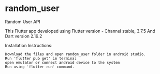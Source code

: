 # random_user
Random User API


This Flutter app developed using Flutter version - Channel stable, 3.7.5 And Dart version 2.19.2

Installation Instructions:

    Download the files and open random_user folder in android studio.
    Run 'flutter pub get' in terminal
    open emulator or connect android device to the system
    Run using 'flutter run' command.
